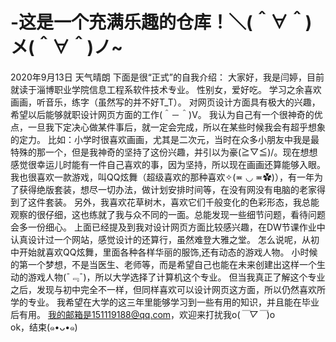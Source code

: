 
# -这是一个充满乐趣的仓库！＼(＾∀＾)メ(＾∀＾)ノ~
2020年9月13日
天气晴朗
下面是很“正式”的自我介绍：
大家好，我是闫婷，目前就读于淄博职业学院信息工程系软件技术专业。
性别女，爱好吃。
学习之余喜欢画画，听音乐，练字（虽然写的并不好T_T）。
对网页设计方面具有极大的兴趣，希望以后能够就职设计网页方面的工作(＾－＾)V。
我认为自己有一个很神奇的优点，一旦我下定决心做某件事后，就一定会完成，所以在某些时候我会有超乎想象的定力。
比如：小学时很喜欢画画，尤其是二次元，当时在众多小朋友中我是最特殊的那一个，但是我神奇的坚持了这份兴趣，并引以为豪\(≧▽≦)/。现在想想感觉很幸运儿时能有一件自己喜欢的事，因为坚持，所以现在画画还算能够入眼。
我也很喜欢一款游戏，叫QQ炫舞（超级喜欢的那种喜欢✧(≖ ◡ ≖✿)），有一年为了获得绝版套装，想尽一切办法，做计划安排时间等，在没有网没有电脑的老家得到了这件套装。
另外，我喜欢花草树木，喜欢它们千般变化的色彩形态，我总能观察的很仔细，这也练就了我与众不同的一面。总能发现一些细节问题，看待问题会多一份细心。
上面已经提及到我对设计网页方面比较感兴趣，在DW节课作业中认真设计过一个网站，感觉设计的还算行，虽然难登大雅之堂。
怎么说呢，从初中开始就喜欢QQ炫舞，里面各种各样华丽的服饰,还有动态的游戏人物。
小时候的第一个梦想，不是当医生、老师等，而是希望自己也能在未来创建出这样一个生动的游戏人物(¯﹃¯)，所以大学选择了计算机这个专业。
但当我真正了解这个专业之后，发现与初中完全不一样，但同样喜欢可以设计网页这方面，所以仍然喜欢所学的专业。
我希望在大学的这三年里能够学习到一些有用的知识，并且能在毕业后有用。
我的邮箱是151119188@qq.com，欢迎来打扰我o(*￣▽￣*)o    
ok，结束(๑•ᴗ•๑)
